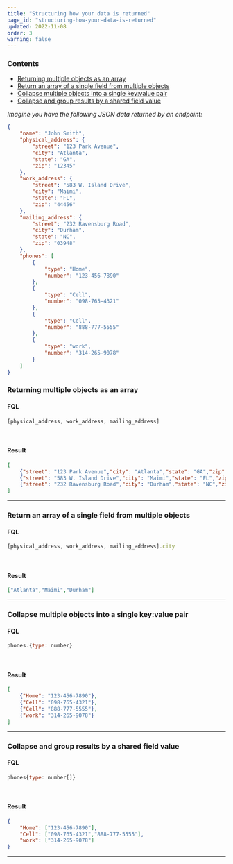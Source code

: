 ```yaml
---
title: "Structuring how your data is returned"
page_id: "structuring-how-your-data-is-returned"
updated: 2022-11-08
order: 3
warning: false
---
```


### Contents

- [Returning multiple objects as an array](#returning-multiple-objects-as-an-array)
- [Return an array of a single field from multiple objects](#return-an-array-of-a-single-field-from-multiple-objects)
- [Collapse multiple objects into a single key:value pair](#collapse-multiple-objects-into-a-single-keyvalue-pair)
- [Collapse and group results by a shared field value](#collapse-and-group-results-by-a-shared-field-value)

*Imagine you have the following JSON data returned by an endpoint:*

``` json
{
    "name": "John Smith",
    "physical_address": {
        "street": "123 Park Avenue",
        "city": "Atlanta",
        "state": "GA",
        "zip": "12345"
    },
    "work_address": {
        "street": "583 W. Island Drive",
        "city": "Maimi",
        "state": "FL",
        "zip": "44456"
    },
    "mailing_address": {
        "street": "232 Ravensburg Road",
        "city": "Durham",
        "state": "NC",
        "zip": "03948"
    },
    "phones": [
        {
            "type": "Home",
            "number": "123-456-7890"
        },
        {
            "type": "Cell",
            "number": "098-765-4321"
        },
        {
            "type": "Cell",
            "number": "888-777-5555"
        },
        {
            "type": "work",
            "number": "314-265-9078"
        }
    ]
}
```

### Returning multiple objects as an array

#### FQL

``` javascript
[physical_address, work_address, mailing_address]
```

<br>

#### Result

``` json
[
    {"street": "123 Park Avenue","city": "Atlanta","state": "GA","zip": "12345"},
    {"street": "583 W. Island Drive","city": "Maimi","state": "FL","zip": "44456" },
    {"street": "232 Ravensburg Road","city": "Durham","state": "NC","zip": "03948"}
]
```

---

### Return an array of a single field from multiple objects

#### FQL

``` javascript
[physical_address, work_address, mailing_address].city
```

<br>

#### Result

``` json
["Atlanta","Maimi","Durham"]
```

---

### Collapse multiple objects into a single key:value pair

#### FQL

``` javascript
phones.{type: number}
```

<br>

#### Result

``` json
[
    {"Home": "123-456-7890"},
    {"Cell": "098-765-4321"},
    {"Cell": "888-777-5555"},
    {"work": "314-265-9078"}
]
```

---

### Collapse and group results by a shared field value

#### FQL

``` javascript
phones{type: number[]}
```

<br>

#### Result

``` json
{
    "Home": ["123-456-7890"],
    "Cell": ["098-765-4321","888-777-5555"],
    "work": ["314-265-9078"]
}
```

---

